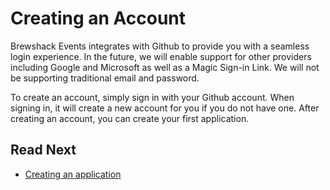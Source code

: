 # Creating an Account

Brewshack Events integrates with Github to provide you with a seamless login experience. In the future, we will enable support for other providers including Google and Microsoft as well as a Magic Sign-in Link. We will not be supporting traditional email and password.

To create an account, simply sign in with your Github account. When signing in, it will create a new account for you if you do not have one. After creating an account, you can create your first application.

## Read Next

- [Creating an application](./creating-an-application.md)
